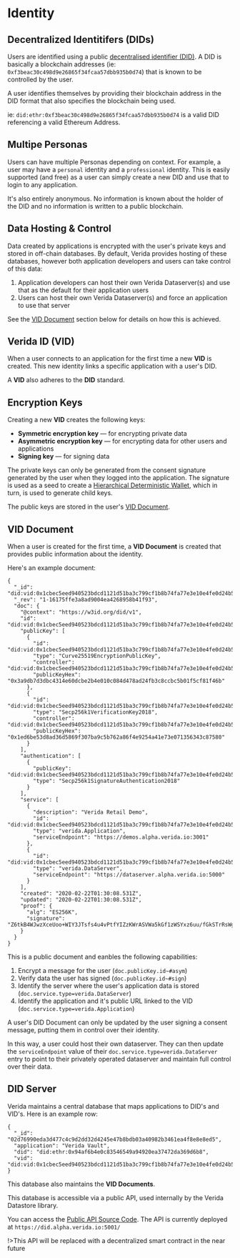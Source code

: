 # Identity

## Decentralized Identitifers (DIDs)

Users are identified using a public [decentralised identifier (DID)](https://w3c.github.io/did-core/). A DID is basically a blockchain addresses (ie: `0xf3beac30c498d9e26865f34fcaa57dbb935b0d74`) that is known to be controlled by the user.

A user identifies themselves by providing their blockchain address in the DID format that also specifies the blockchain being used.

ie: `did:ethr:0xf3beac30c498d9e26865f34fcaa57dbb935b0d74` is a valid DID referencing a valid Ethereum Address.

## Multipe Personas

Users can have multiple Personas depending on context. For example, a user may have a `personal` identity and a `professional` identity. This is easily supported (and free) as a user can simply create a new DID and use that to login to any application.

It's also entirely anonymous. No information is known about the holder of the DID and no information is written to a public blockchain.

## Data Hosting &amp; Control

Data created by applications is encrypted with the user's private keys and stored in off-chain databases. By default, Verida provides hosting of these databases, however both application developers and users can take control of this data:

1. Application developers can host their own Verida Dataserver(s) and use that as the default for their application users
2. Users can host their own Verida Dataserver(s) and force an application to use that server

See the [VID Document](#vid-document) section below for details on how this is achieved.

## Verida ID (VID)

When a user connects to an application for the first time a new **VID** is created. This new identity links a specific application with a user's DID.

A **VID** also adheres to the **DID** standard.

## Encryption Keys

Creating a new **VID** creates the following keys:

- **Symmetric encryption key** &mdash; for encrypting private data
- **Asymmetric encryption key** &mdash; for encrypting data for other users and applications
- **Signing key** &mdash; for signing data

The private keys can only be generated from the consent signature generated by the user when they logged into the application. The signature is used as a seed to create a [Hierarchical Deterministic Wallet](https://www.investopedia.com/terms/h/hd-wallet-hierarchical-deterministic-wallet.asp), which in turn, is used to generate child keys.

The public keys are stored in the user's [VID Document](#vid-document).

## VID Document

When a user is created for the first time, a **VID Document** is created that provides public information about the identity.

Here's an example document:

```
{
  "_id": "did:vid:0x1cbec5eed940523bdcd1121d51ba3c799cf1b8b74fa77e3e10e4fe0d24b5e772",
  "_rev": "1-16175ffe3a8ad9004ea4268958b41f93",
  "doc": {
    "@context": "https://w3id.org/did/v1",
    "id": "did:vid:0x1cbec5eed940523bdcd1121d51ba3c799cf1b8b74fa77e3e10e4fe0d24b5e772",
    "publicKey": [
      {
        "id": "did:vid:0x1cbec5eed940523bdcd1121d51ba3c799cf1b8b74fa77e3e10e4fe0d24b5e772#asym",
        "type": "Curve25519EncryptionPublicKey",
        "controller": "did:vid:0x1cbec5eed940523bdcd1121d51ba3c799cf1b8b74fa77e3e10e4fe0d24b5e772",
        "publicKeyHex": "0x3a9db7d3dbc4314e60dcbe2b4e010c084d478ad24fb3c8ccbc5b01f5cf81f46b"
      },
      {
        "id": "did:vid:0x1cbec5eed940523bdcd1121d51ba3c799cf1b8b74fa77e3e10e4fe0d24b5e772#sign",
        "type": "Secp256k1VerificationKey2018",
        "controller": "did:vid:0x1cbec5eed940523bdcd1121d51ba3c799cf1b8b74fa77e3e10e4fe0d24b5e772",
        "publicKeyHex": "0x1ed6be53d8ad36d5869f307ba9c5b762a86f4e9254a41e73e071356343c87580"
      }
    ],
    "authentication": [
      {
        "publicKey": "did:vid:0x1cbec5eed940523bdcd1121d51ba3c799cf1b8b74fa77e3e10e4fe0d24b5e772#sign",
        "type": "Secp256k1SignatureAuthentication2018"
      }
    ],
    "service": [
      {
        "description": "Verida Retail Demo",
        "id": "did:vid:0x1cbec5eed940523bdcd1121d51ba3c799cf1b8b74fa77e3e10e4fe0d24b5e772#application",
        "type": "verida.Application",
        "serviceEndpoint": "https://demos.alpha.verida.io:3001"
      },
      {
        "id": "did:vid:0x1cbec5eed940523bdcd1121d51ba3c799cf1b8b74fa77e3e10e4fe0d24b5e772#dataserver",
        "type": "verida.DataServer",
        "serviceEndpoint": "https://dataserver.alpha.verida.io:5000"
      }
    ],
    "created": "2020-02-22T01:30:08.531Z",
    "updated": "2020-02-22T01:30:08.531Z",
    "proof": {
      "alg": "ES256K",
      "signature": "Z6tkB4WJwzXceUoo+WIY3JTsfs4u4vPtfYIZzKWrASVWa5kGf1zWSYxz6uu/fGkSTrRsWgU78f9ppLtG/0lxDw=="
    }
  }
}
```

This is a public document and eanbles the following capabilities:

1. Encrypt a message for the user (`doc.publicKey.id~#asym`)
1. Verify data the user has signed (`doc.publicKey.id~#sign`)
1. Identify the server where the user's application data is stored (`doc.service.type=verida.DataServer`)
1. Identify the application and it's public URL linked to the VID (`doc.service.type=verida.Application`)

A user's DID Document can only be updated by the user signing a consent message, putting them in control over their identity.

In this way, a user could host their own dataserver. They can then update the `serviceEndpoint` value of their `doc.service.type=verida.DataServer` entry to point to their privately operated dataserver and maintain full control over their data.

## DID Server

Verida maintains a central database that maps applications to DID's and VID's. Here is an example row:

```
{
  "_id": "02d76990eda3d477c4c9d2dd32d4245e47b8bdb03a40982b3461ea4f8e8e8ed5",
  "application": "Verida Vault",
  "did": "did:ethr:0x94af6b4e0c83546549a94920ea37472da369d6b8",
  "vid": "did:vid:0x1cbec5eed940523bdcd1121d51ba3c799cf1b8b74fa77e3e10e4fe0d24b5e772"
}
```

This database also maintains the **VID Documents**.

This database is accessible via a public API, used internally by the Verida Datastore library.

You can access the [Public API Source Code](https://github.com/verida/did-server). The API is currently deployed at `https://did.alpha.verida.io:5001/`

!>This API will be replaced with a decentralized smart contract in the near future
